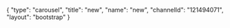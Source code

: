 {
    "type": "carousel",
    "title": "new",
    "name": "new",
    "channelId": "121494071",
    "layout": "bootstrap"
}